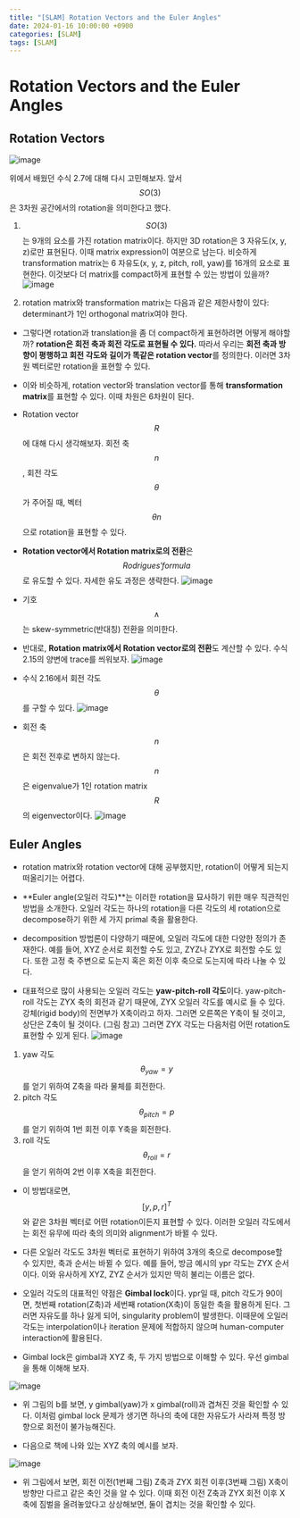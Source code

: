 ```yaml
---
title: "[SLAM] Rotation Vectors and the Euler Angles"
date: 2024-01-16 10:00:00 +0900
categories: [SLAM]
tags: [SLAM]
---
```


# Rotation Vectors and the Euler Angles

## Rotation Vectors

![image](https://github.com/hannixxxoh/hannixxxoh/assets/91474981/99c893b4-f526-468b-a35f-a6f52555048d)


위에서 배웠던 수식 2.7에 대해 다시 고민해보자. 앞서 $$SO(3)$$은 3차원 공간에서의 rotation을 의미한다고 했다.


1. $$SO(3)$$는 9개의 요소를 가진 rotation matrix이다. 하지만 3D rotation은 3 자유도(x, y, z)로만 표현된다. 이때 matrix expression이 여분으로 남는다. 비슷하게 transformation matrix는 6 자유도(x, y, z, pitch, roll, yaw)를 16개의 요소로 표현한다. 이것보다 더 matrix를 compact하게 표현할 수 있는 방법이 있을까?
![image](https://github.com/hannixxxoh/hannixxxoh/assets/91474981/6b592e88-a206-47ea-b318-0beba773760d)

2. rotation matrix와 transformation matrix는 다음과 같은 제한사항이 있다: determinant가 1인 orthogonal matrix여야 한다.


- 그렇다면 rotation과 translation을 좀 더 compact하게 표현하려면 어떻게 해야할까? **rotation은 회전 축과 회전 각도로 표현될 수 있다.** 따라서 우리는 **회전 축과 방향이 평행하고 회전 각도와 길이가 똑같은 rotation vector**를 정의한다. 이러면 3차원 벡터로만 rotation을 표현할 수 있다.

- 이와 비슷하게, rotation vector와 translation vector를 통해 **transformation matrix**를 표현할 수 있다. 이때 차원은 6차원이 된다.


- Rotation vector $$R$$에 대해 다시 생각해보자. 회전 축 $$n$$, 회전 각도 $$\theta$$가 주어질 때, 벡터 $$\theta n$$으로 rotation을 표현할 수 있다.


- **Rotation vector에서 Rotation matrix로의 전환**은 $$\mathit{Rodrigues' formula}$$로 유도할 수 있다. 자세한 유도 과정은 생략한다.
![image](https://github.com/hannixxxoh/hannixxxoh/assets/91474981/08aa95a7-dbd1-41eb-93e1-d164f575becf)


- 기호 $$\wedge$$는 skew-symmetric(반대칭) 전환을 의미한다.


- 반대로, **Rotation matrix에서 Rotation vector로의 전환**도 계산할 수 있다. 수식 2.15의 양변에 trace를 씌워보자.
![image](https://github.com/hannixxxoh/hannixxxoh/assets/91474981/38fdce41-f9ef-435f-8fd7-0226ecb52f0b)

- 수식 2.16에서 회전 각도 $$\theta$$를 구할 수 있다.
![image](https://github.com/hannixxxoh/hannixxxoh/assets/91474981/1b4be474-cf1a-49c9-892a-65570cbf6819)


- 회전 축 $$n$$은 회전 전후로 변하지 않는다. $$n$$은 eigenvalue가 1인 rotation matrix $$R$$의 eigenvector이다.
![image](https://github.com/hannixxxoh/hannixxxoh/assets/91474981/aa48f7b0-592b-4457-889f-beaf9fc686ef)


## Euler Angles
- rotation matrix와 rotation vector에 대해 공부했지만, rotation이 어떻게 되는지 떠올리기는 어렵다.


- **Euler angle(오일러 각도)**는 이러한 rotation을 묘사하기 위한 매우 직관적인 방법을 소개한다. 오일러 각도는 하나의 rotation을 다른 각도의 세 rotation으로 decompose하기 위한 세 가지 primal 축을 활용한다.


- decomposition 방법론이 다양하기 때문에, 오일러 각도에 대한 다양한 정의가 존재한다. 예를 들어, XYZ 순서로 회전할 수도 있고, ZYZ나 ZYX로 회전할 수도 있다. 또한 고정 축 주변으로 도는지 혹은 회전 이후 축으로 도는지에 따라 나눌 수 있다.


- 대표적으로 많이 사용되는 오일러 각도는 **yaw-pitch-roll 각도**이다. yaw-pitch-roll 각도는 ZYX 축의 회전과 같기 때문에, ZYX 오일러 각도를 예시로 들 수 있다.  
강체(rigid body)의 전면부가 X축이라고 하자. 그러면 오른쪽은 Y축이 될 것이고, 상단은 Z축이 될 것이다. (그림 참고) 그러면 ZYX 각도는 다음처럼 어떤 rotation도 표현할 수 있게 된다.
![image](https://github.com/hannixxxoh/hannixxxoh/assets/91474981/ad3ebaa2-cd24-4f68-940d-2e79d8139c04)

1. yaw 각도 $$\theta_{yaw}=y$$를 얻기 위하여 Z축을 따라 물체를 회전한다.
2. pitch 각도 $$\theta_{pitch}=p$$를 얻기 위하여 1번 회전 이후 Y축을 회전한다.
3. roll 각도 $$\theta_{roll}=r$$을 얻기 위하여 2번 이후 X축을 회전한다.


- 이 방법대로면, $$[y,p,r]^T$$와 같은 3차원 벡터로 어떤 rotation이든지 표현할 수 있다. 이러한 오일러 각도에서는 회전 유무에 따라 축의 의미와 alignment가 바뀔 수 있다.


- 다른 오일러 각도도 3차원 벡터로 표현하기 위하여 3개의 축으로 decompose할 수 있지만, 축과 순서는 바뀔 수 있다. 예를 들어, 방금 예시의 ypr 각도는 ZYX 순서이다. 이와 유사하게 XYZ, ZYZ 순서가 있지만 딱히 불리는 이름은 없다.


- 오일러 각도의 대표적인 약점은 **Gimbal lock**이다. ypr일 때, pitch 각도가 90이면, 첫번째 rotation(Z축)과 세번째 rotation(X축)이 동일한 축을 활용하게 된다. 그러면 자유도를 하나 잃게 되어, singularity problem이 발생한다. 이때문에 오일러 각도는 interpolation이나 iteration 문제에 적합하지 않으며 human-computer interaction에 활용된다.


- Gimbal lock은 gimbal과 XYZ 축, 두 가지 방법으로 이해할 수 있다. 우선 gimbal을 통해 이해해 보자.


![image](https://github.com/hannixxxoh/hannixxxoh/assets/91474981/612737c3-0db1-440f-9de7-f274aeee2ad2)

- 위 그림의 b를 보면, y gimbal(yaw)가 x gimbal(roll)과 겹쳐진 것을 확인할 수 있다. 이처럼 gimbal lock 문제가 생기면 하나의 축에 대한 자유도가 사라져 특정 방향으로 회전이 불가능해진다.


- 다음으로 책에 나와 있는 XYZ 축의 예시를 보자.


![image](https://github.com/hannixxxoh/hannixxxoh/assets/91474981/7cdecb20-a3da-47cb-beaa-682068bc5bae)


- 위 그림에서 보면,  회전 이전(1번째 그림) Z축과 ZYX 회전 이후(3번째 그림) X축이 방향만 다르고 같은 축인 것을 알 수 있다. 이때 회전 이전 Z축과 ZYX 회전 이후 X축에 짐벌을 올려놓았다고 상상해보면, 둘이 겹치는 것을 확인할 수 있다.


